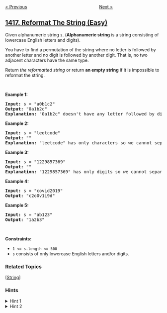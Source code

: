 <!--|This file generated by command(leetcode description); DO NOT EDIT.    |-->
<!--+----------------------------------------------------------------------+-->
<!--|@author    openset <openset.wang@gmail.com>                           |-->
<!--|@link      https://github.com/openset                                 |-->
<!--|@home      https://github.com/openset/leetcode                        |-->
<!--+----------------------------------------------------------------------+-->

[< Previous](../restore-the-array "Restore The Array")
　　　　　　　　　　　　　　　　
[Next >](../display-table-of-food-orders-in-a-restaurant "Display Table of Food Orders in a Restaurant")

## [1417. Reformat The String (Easy)](https://leetcode.com/problems/reformat-the-string "重新格式化字符串")

<p>Given alphanumeric string <code>s</code>. (<strong>Alphanumeric string</strong> is a string consisting of lowercase English letters and digits).</p>

<p>You have to find a permutation of&nbsp;the string where no letter is followed by another letter and no digit is followed by another digit. That is, no two adjacent characters have the same type.</p>

<p>Return <em>the reformatted string</em> or return <strong>an empty string</strong> if it is impossible to reformat the string.</p>

<p>&nbsp;</p>
<p><strong>Example 1:</strong></p>

<pre>
<strong>Input:</strong> s = &quot;a0b1c2&quot;
<strong>Output:</strong> &quot;0a1b2c&quot;
<strong>Explanation:</strong> &quot;0a1b2c&quot; doesn&#39;t have any letter followed by digit or any digit followed by character. &quot;a0b1c2&quot;, &quot;0a1b2c&quot;, &quot;0c2a1b&quot; are also valid permutations.
</pre>

<p><strong>Example 2:</strong></p>

<pre>
<strong>Input:</strong> s = &quot;leetcode&quot;
<strong>Output:</strong> &quot;&quot;
<strong>Explanation:</strong> &quot;leetcode&quot; has only characters so we cannot separate them by digits.
</pre>

<p><strong>Example 3:</strong></p>

<pre>
<strong>Input:</strong> s = &quot;1229857369&quot;
<strong>Output:</strong> &quot;&quot;
<strong>Explanation:</strong> &quot;1229857369&quot; has only digits so we cannot separate them by characters.
</pre>

<p><strong>Example 4:</strong></p>

<pre>
<strong>Input:</strong> s = &quot;covid2019&quot;
<strong>Output:</strong> &quot;c2o0v1i9d&quot;
</pre>

<p><strong>Example 5:</strong></p>

<pre>
<strong>Input:</strong> s = &quot;ab123&quot;
<strong>Output:</strong> &quot;1a2b3&quot;
</pre>

<p>&nbsp;</p>
<p><strong>Constraints:</strong></p>

<ul>
	<li><code>1 &lt;= s.length &lt;= 500</code></li>
	<li><code>s</code> consists of only lowercase English letters and/or digits.</li>
</ul>

### Related Topics
  [[String](../../tag/string/README.md)]

### Hints
<details>
<summary>Hint 1</summary>
Count the number of letters and digits in the string. if cntLetters - cntDigits has any of the values [-1, 0, 1] we have an answer, otherwise we don't have any answer.
</details>

<details>
<summary>Hint 2</summary>
Build the string anyway as you wish. Keep in mind that you need to start with the type that have more characters if cntLetters ≠ cntDigits.
</details>

